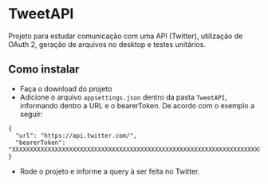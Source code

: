 # TweetAPI

Projeto para estudar comunicação com uma API (Twitter), utilização de OAuth 2, geração de arquivos no desktop e testes unitários.

## Como instalar
* Faça o download do projeto
* Adicione o arquivo `appsettings.json` dentro da pasta `TweetAPI`, informando dentro a URL e o bearerToken. De acordo com o exemplo a seguir:
```
{
  "url": "https://api.twitter.com/",
  "bearerToken": "XXXXXXXXXXXXXXXXXXXXXXXXXXXXXXXXXXXXXXXXXXXXXXXXXXXXXXXXXXXXXXXXXXXXXXXX"
}
```
* Rode o projeto e informe a query à ser feita no Twitter.

